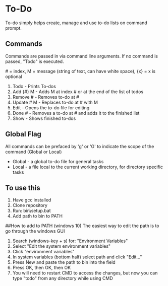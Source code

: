 # To-Do
To-do simply helps create, manage and use to-do lists on command prompt. 

## Commands  
Commands are passed in via command line arguments. If no command is passed, "Todo" is executed.  
  
\# = index, M = message (string of text, can have white space), {x} = x is optional
1. Todo - Prints To-dos
2. Add {#} M - Adds M at index # or at the end of the list of todos
3. Remove # - Removes to-do at #
4. Update # M - Replaces to-do at # with M
5. Edit - Opens the to-do file for editing
6. Done # - Removes a to-do at # and adds it to the finished list
7. Show - Shows finished to-dos  

## Global Flag  
All commands can be prefaced by 'g' or 'G' to indicate the scope of the command (Global or Local)  
 * Global - a global to-do file for general tasks  
 * Local - a file local to the current working directory, for directory specific tasks
 

## To use this
1. Have gcc installed
1. Clone repository
2. Run: bin\setup.bat
3. Add path to bin to PATH


##How to add to PATH (windows 10)
The easiest way to edit the path is to go through the windows GUI
1. Search (windows-key + s) for: "Environment Variables"
2. Select "Edit the system environment variables"
3. Click "environment variables"
4. In system variables (bottom half) select path and click "Edit..."
5. Press New and paste the path to bin into the field
6. Press OK, then OK, then OK
7. You will need to restart CMD to access the changes, but now you can type "todo" from any directory while using CMD